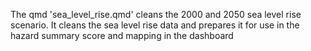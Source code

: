 The qmd 'sea_level_rise.qmd' cleans the 2000 and 2050 sea level rise scenario. 
It cleans the sea level rise data and prepares it for use in the hazard summary score and mapping in the dashboard
